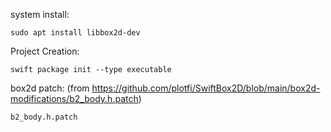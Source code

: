 system install:


    sudo apt install libbox2d-dev

Project Creation:


    swift package init --type executable


box2d patch: (from https://github.com/plotfi/SwiftBox2D/blob/main/box2d-modifications/b2_body.h.patch) 

    b2_body.h.patch